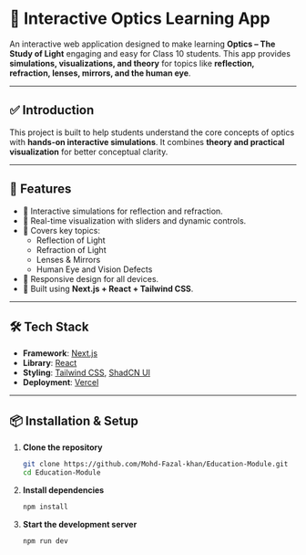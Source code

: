 # 📘 Interactive Optics Learning App

An interactive web application designed to make learning **Optics – The Study of Light** engaging and easy for Class 10 students. This app provides **simulations, visualizations, and theory** for topics like **reflection, refraction, lenses, mirrors, and the human eye**.

---

## ✅ Introduction
This project is built to help students understand the core concepts of optics with **hands-on interactive simulations**. It combines **theory and practical visualization** for better conceptual clarity.

---

## 🚀 Features
- 🔹 Interactive simulations for reflection and refraction.
- 🔹 Real-time visualization with sliders and dynamic controls.
- 🔹 Covers key topics:
  - Reflection of Light
  - Refraction of Light
  - Lenses & Mirrors
  - Human Eye and Vision Defects
- 🔹 Responsive design for all devices.
- 🔹 Built using **Next.js + React + Tailwind CSS**.

---

## 🛠 Tech Stack
- **Framework**: [Next.js](https://nextjs.org/)
- **Library**: [React](https://react.dev/)
- **Styling**: [Tailwind CSS](https://tailwindcss.com/), [ShadCN UI](https://ui.shadcn.com/)
- **Deployment**: [Vercel](https://vercel.com/)

---

## 📦 Installation & Setup

1. **Clone the repository**
   ```bash
   git clone https://github.com/Mohd-Fazal-khan/Education-Module.git
   cd Education-Module
2. **Install dependencies**
   ```bash
   npm install
3. **Start the development server**
   ```bash
   npm run dev
